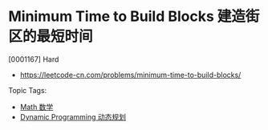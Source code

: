 # Minimum Time to Build Blocks 建造街区的最短时间

[0001167] Hard

- https://leetcode-cn.com/problems/minimum-time-to-build-blocks/

Topic Tags:

- [Math 数学](https://leetcode-cn.com/tag/math/)
- [Dynamic Programming 动态规划](https://leetcode-cn.com/tag/dynamic-programming/)
